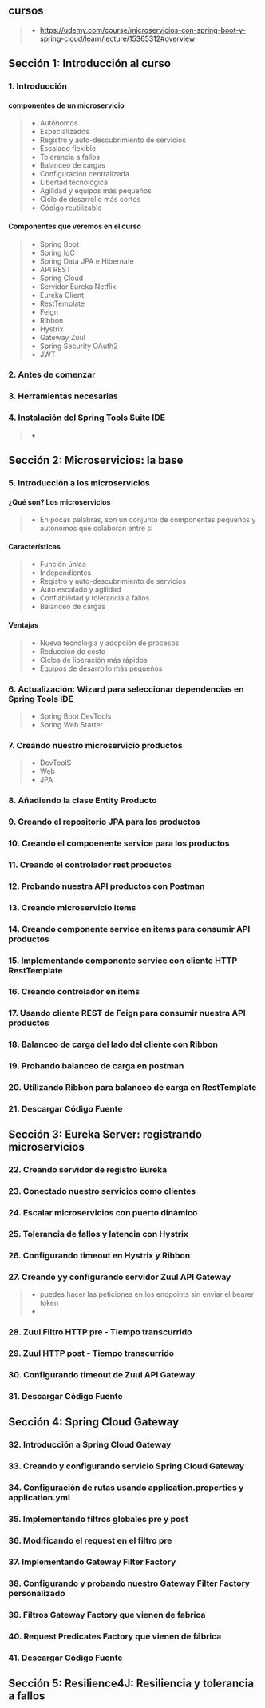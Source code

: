 
## cursos
>- https://udemy.com/course/microservicios-con-spring-boot-y-spring-cloud/learn/lecture/15365312#overview

## Sección 1: Introducción al curso


### 1. Introducción

#### componentes de un microservicio
>- Autónomos
>- Especializados
>- Registro y auto-descubrimiento de servicios
>- Escalado flexible
>- Tolerancia a fallos
>- Balanceo de cargas
>- Configuración centralizada
>- Libertad tecnológica
>- Agilidad y equipos más pequeños
>- Ciclo de desarrollo más cortos
>- Código reutilizable

#### Componentes que veremos en el curso
>- Spring Boot
>- Spring IoC
>- Spring Data JPA e Hibernate
>- API REST
>- Spring Cloud
>- Servidor Eureka Netflix
>- Eureka Client
>- RestTemplate
>- Feign
>- Ribbon
>- Hystrix
>- Gateway Zuul
>- Spring Security OAuth2
>- JWT


### 2. Antes de comenzar


### 3. Herramientas necesarias


### 4. Instalación del Spring Tools Suite IDE
>- 

## Sección 2: Microservicios: la base

### 5. Introducción a los microservicios

#### ¿Qué son? Los microservicios
>- En pocas palabras, son un conjunto de componentes pequeños y autónomos que colaboran entre si

#### Características
>- Función única
>- Independientes
>- Registro y auto-descubrimiento de servicios
>- Auto escalado y agilidad
>- Confiabilidad y tolerancia a fallos
>- Balanceo de cargas

#### Ventajas
>- Nueva tecnología y adopción de procesos
>- Reducción de costo
>- Ciclos de liberación más rápidos
>- Equipos de desarrollo más pequeños


### 6. Actualización: Wizard para seleccionar dependencias en Spring Tools IDE
>- Spring Boot DevTools
>- Spring Web Starter

### 7. Creando nuestro microservicio productos
>- DevToolS
>- Web
>- JPA


### 8. Añadiendo la clase Entity Producto

### 9. Creando el repositorio JPA para los productos

### 10. Creando el compoenente service para los productos

### 11. Creando el controlador rest productos

### 12. Probando nuestra API productos con Postman

### 13. Creando microservicio items

### 14. Creando componente service en items para consumir API productos

### 15. Implementando componente service con cliente HTTP RestTemplate

### 16. Creando controlador en items

### 17. Usando cliente REST de Feign para consumir nuestra API productos

### 18. Balanceo de carga del lado del cliente con Ribbon

### 19. Probando balanceo de carga en postman

### 20. Utilizando Ribbon para balanceo de carga en RestTemplate

### 21. Descargar Código Fuente

## Sección 3: Eureka Server: registrando microservicios

### 22. Creando servidor de registro Eureka

### 23. Conectado nuestro servicios como clientes

### 24. Escalar microservicios con puerto dinámico

### 25. Tolerancia de fallos y latencia con Hystrix

### 26. Configurando timeout en Hystrix y Ribbon

### 27. Creando yy configurando servidor Zuul API Gateway
>- puedes hacer las peticiones en los endpoints sin enviar el bearer token
>- 


### 28. Zuul Filtro HTTP pre - Tiempo transcurrido

### 29. Zuul HTTP post - Tiempo transcurrido

### 30. Configurando timeout de Zuul API Gateway

### 31. Descargar Código Fuente

## Sección 4: Spring Cloud Gateway

### 32. Introducción a Spring Cloud Gateway

### 33. Creando y configurando servicio Spring Cloud Gateway

### 34. Configuración de rutas usando application.properties y application.yml

### 35. Implementando filtros globales pre y post

### 36. Modificando el request en el filtro pre

### 37. Implementando Gateway Filter Factory

### 38. Configurando y probando nuestro Gateway Filter Factory personalizado

### 39. Filtros Gateway Factory que vienen de fabrica

### 40. Request Predicates Factory que vienen de fábrica

### 41. Descargar Código Fuente

## Sección 5: Resilience4J: Resiliencia y tolerancia a fallos

### 






















